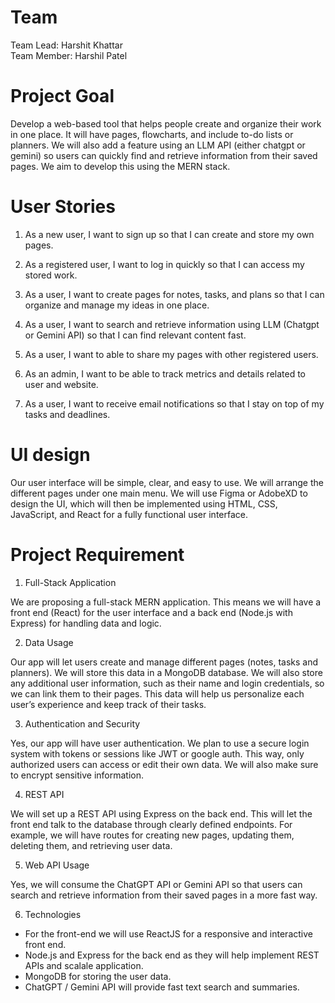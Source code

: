 # Team
 
Team Lead: Harshit Khattar<br/>
Team Member: Harshil Patel
 
# Project Goal
 
Develop a web-based tool that helps people create and organize their work in one place. It will have pages, flowcharts, and include to-do lists or planners. We will also add a feature using an LLM API (either chatgpt or gemini) so users can quickly find and retrieve information from their saved pages. We aim to develop this using the MERN stack.
 
# User Stories
 
1. As a new user, I want to sign up so that I can create and store my own pages.
 
2. As a registered user, I want to log in quickly so that I can access my stored work.
 
3. As a user, I want to create pages for notes, tasks, and plans so that I can organize and manage my ideas in one place.
    
4. As a user, I want to search and retrieve information using LLM (Chatgpt or Gemini API) so that I can find relevant content fast.
 
5. As a user, I want to able to share my pages with other registered users.
 
6. As an admin, I want to be able to track metrics and details related to user and website.
 
7. As a user, I want to receive email notifications so that I stay on top of my tasks and deadlines.
 
# UI design
Our user interface will be simple, clear, and easy to use. We will arrange the different pages under one main menu. We will use Figma or AdobeXD to design the UI, which will then be implemented using HTML, CSS, JavaScript, and React for a fully functional user interface.
 
# Project Requirement
 
1. Full-Stack Application
 
We are proposing a full-stack MERN application. This means we will have a front end (React) for the user interface and a back end (Node.js with Express) for handling data and logic.
 
2. Data Usage
 
Our app will let users create and manage different pages (notes, tasks and planners). We will store this data in a MongoDB database. We will also store any additional user information, such as their name and login credentials, so we can link them to their pages. This data will help us personalize each user’s experience and keep track of their tasks.
 
3. Authentication and Security
 
Yes, our app will have user authentication. We plan to use a secure login system with tokens or sessions like JWT or google auth. This way, only authorized users can access or edit their own data. We will also make sure to encrypt sensitive information.
 
4. REST API
 
We will set up a REST API using Express on the back end. This will let the front end talk to the database through clearly defined endpoints. For example, we will have routes for creating new pages, updating them, deleting them, and retrieving user data.
 
5. Web API Usage
 
Yes, we will consume the ChatGPT API or Gemini API so that users can search and retrieve information from their saved pages in a more fast way.
 
6. Technologies
 
- For the front-end we will use ReactJS for a responsive and interactive front end.
- Node.js and Express for the back end as they will help implement REST APIs and scalale application.
- MongoDB for storing the user data.
- ChatGPT / Gemini API will provide fast text search and summaries.